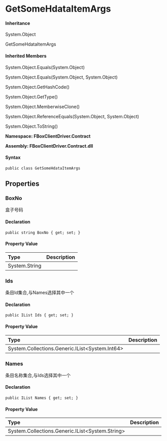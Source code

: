 # GetSomeHdataItemArgs

#### Inheritance

System.Object

GetSomeHdataItemArgs

#### Inherited Members

System.Object.Equals\(System.Object\)

System.Object.Equals\(System.Object, System.Object\)

System.Object.GetHashCode\(\)

System.Object.GetType\(\)

System.Object.MemberwiseClone\(\)

System.Object.ReferenceEquals\(System.Object, System.Object\)

System.Object.ToString\(\)

**Namespace: FBoxClientDriver.Contract**

**Assembly: FBoxClientDriver.Contract.dll**

#### Syntax <a id="FBoxClientDriver_Contract_GetSomeHdataItemArgs_syntax"></a>

```text
public class GetSomeHdataItemArgs
```

## Properties <a id="properties"></a>

### BoxNo <a id="FBoxClientDriver_Contract_GetSomeHdataItemArgs_BoxNo"></a>

盒子号码

#### Declaration

```text
public string BoxNo { get; set; }
```

#### Property Value

| Type | Description |
| :--- | :--- |
| System.String |  |

### Ids <a id="FBoxClientDriver_Contract_GetSomeHdataItemArgs_Ids"></a>

条目Id集合,与Names选择其中一个

#### Declaration

```text
public IList Ids { get; set; }
```

#### Property Value

| Type | Description |
| :--- | :--- |
| System.Collections.Generic.IList&lt;System.Int64&gt; |  |

### Names <a id="FBoxClientDriver_Contract_GetSomeHdataItemArgs_Names"></a>

条目名称集合,与Ids选择其中一个

#### Declaration

```text
public IList Names { get; set; }
```

#### Property Value

| Type | Description |
| :--- | :--- |
| System.Collections.Generic.IList&lt;System.String&gt; |  |


